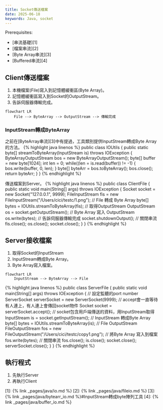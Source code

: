 ```yaml
---
title: Socket傳送檔案
date: 2025-06-18
keywords: Java, socket
---
```

Prerequisites:

- [串流基礎][1]
- [檔案串流][2]
- [Byte Array串流][3]
- [Buffered串流][4]

## Client傳送檔案
1. 本機檔案(File)寫入到記憶體緩衝區(Byte Array)。
2. 記憶體緩衝區寫入到Socket的OutputStream。
3. 告訴伺服器傳輸完成。

```mermaid
flowchart LR
    File --> ByteArray --> OutputStream --> 傳輸完成
```

### InputStream轉成ByteArray
之前在[ByteArray串流][3]中有提過，工具類別提供InputStream轉成Byte Array的方法。
{% highlight java linenos %}
public class IOUtils {
  public static byte[] streamToByteArray(InputStream is) throws IOException {
    ByteArrayOutputStream bos = new ByteArrayOutputStream();
    byte[] buffer = new byte[1024];
    int len = 0;
    while((len = is.read(buffer)) != -1) {
      bos.write(buffer, 0, len);
    }
    byte[] byteArr = bos.toByteArray();
    bos.close();
    return byteArr;
  }
}
{% endhighlight %}

傳送檔案到Server。
{% highlight java linenos %}
public class ClientFile {
  public static void main(String[] args) throws IOException {
    Socket socket = new Socket("127.0.0.1", 9999);
    FileInputStream fis = new FileInputStream("/Users/cici/testc/1.png");
    // File 轉成 Byte Array
    byte[] bytes = IOUtils.streamToByteArray(fis);
    // 取得OutputStream
    OutputStream os = socket.getOutputStream();
    // Byte Array 寫入 OutputStream
    os.write(bytes);
    // 告訴伺服器傳輸完成
    socket.shutdownOutput();
    // 關閉串流
    fis.close();
    os.close();
    socket.close();
  }
}
{% endhighlight %}

## Server接收檔案
1. 取得Socket的InputStream
2. InputStream轉成Byte Array。
3. Byte Array寫入檔案。

```mermaid
flowchart LR
    InputStream --> ByteArray --> File
```
{% highlight java linenos %}
public class ServerFile {
  public static void main(String[] args) throws IOException {
    // 設定監聽的port number
    ServerSocket serverSocket = new ServerSocket(9999);
    // accept會一直等待有人連上，有人連上會傳回socket物件
    Socket socket = serverSocket.accept();
    // socket包含用戶端傳送的資料，用InputStream取得
    InputStream is = socket.getInputStream();
    // InputStream 轉成Byte Array
    byte[] bytes = IOUtils.streamToByteArray(is);
    // File OutputStream
    FileOutputStream fos = new FileOutputStream("/Users/cici/testc/copy1.png");
    // 將Byte Array 寫入到檔案
    fos.write(bytes);
    // 關閉串流
    fos.close();
    is.close();
    socket.close();
    serverSocket.close();
  }
}
{% endhighlight %}

## 執行程式
1. 先執行Server
2. 再執行Client

[1]: {% link _pages/java/io.md %}
[2]: {% link _pages/java/fileio.md %}
[3]: {% link _pages/java/bytearr_io.md %}#InputStream轉成byte陣列工具
[4]: {% link _pages/java/buffer_io.md %}